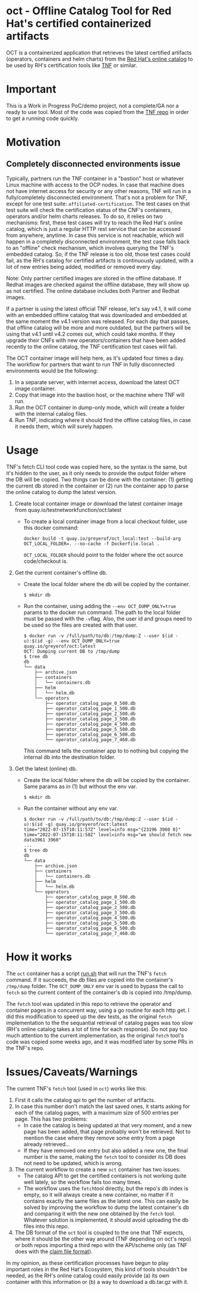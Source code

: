 # oct - Offline Catalog Tool for Red Hat's certified containerized artifacts
OCT is a containerized application that retrieves the latest certified artifacts (operators, containers and helm charts) from the [Red Hat's online catalog](https://catalog.redhat.com/api/containers/v1/ui/) to be used by RH's certification tools like [TNF](https://github.com/test-network-function/cnf-certification-test) or similar.

# Important
This is a Work in Progress PoC/demo project, not a complete/GA nor a ready to use tool. Most of the code was copied from the [TNF repo](https://github.com/test-network-function/cnf-certification-test) in order to get a running code quickly.

# Motivation
## Completely disconnected environments issue

Typically, partners run the TNF container in a "bastion" host or whatever Linux machine with access to the OCP nodes. In case that machine does not have internet access for security or any other reasons, TNF will run in a fully/completely disconnected environment. That's not a problem for TNF, except for one test suite: `affiliated-certification`. The test cases on that test suite will check the certification status of the CNF's containers, operators and/or helm charts releases. To do so, it relies on two mechanisms: first, these test cases will try to reach the Red Hat's online catalog, which is just a regular HTTP rest service that can be accessed from anywhere, anytime. In case this service is not reachable, which will happen in a completely disconnected environment, the test case falls back to an "offline" check mechanism, which involves querying the TNF's embedded catalog. So, if the TNF release is too old, those test cases could fail, as the RH's catalog for certified artifacts is continuously updated, with a lot of new entries being added, modified or removed every day.

Note: Only partner certified images are stored in the offline database. If Redhat images are checked against the offline database, they will show up as not certified. The online database includes both Partner and Redhat images.

If a partner is using the latest official TNF release, let's say v4.1, it will come with an embedded offline catalog that was downloaded and embedded at the same moment the v4.1 version was released. For each day that passes, that offline catalog will be more and more outdated, but the partners will be using that v4.1 until v4.2 comes out, which could take months. If they upgrade their CNFs with new operators/containers that have been added recently to the online catalog, the TNF certification test cases will fail.

The OCT container image will help here, as it's updated four times a day. The workflow for partners that want to run TNF in fully disconnected environments would be the following:
1. In a separate server, with internet access, download the latest OCT image container.
2. Copy that image into the bastion host, or the machine where TNF will run.
3. Run the OCT container in dump-only mode, which will create a folder with the internal catalog files.
4. Run TNF, indicating where it should find the offline catalog files, in case it needs them, which will surely happen.
# Usage

TNF's fetch CLI tool code was copied here, so the syntax is the same, but it's hidden to the user, as it only needs to provide the output folder where the DB will be copied. Two things can be done with the container: (1) getting the current db stored in the container or (2) run the container app to parse the online catalog to dump the latest version.
1. Create local container image or download the latest container image from quay.io/testnetworkfunction/oct:latest
    - To create a local container image from a local checkout folder, use this docker command:
      ```
      docker build -t quay.io/greyerof/oct_local:test --build-arg OCT_LOCAL_FOLDER=. --no-cache -f Dockerfile.local .
      ```
      `OCT_LOCAL_FOLDER` should point to the folder where the oct source code/checkout is.
2. Get the current container's offline db.
    - Create the local folder where the db will be copied by the container.
      ```
      $ mkdir db
      ```
    - Run the container, using adding the `--env OCT_DUMP_ONLY=true` params to the docker run command. The path to the local folder must be passed with the `-v`flag. Also, the user id and groups need to be used so the files are created with that user.
      ```
      $ docker run -v /full/path/to/db:/tmp/dump:Z --user $(id -u):$(id -g) --env OCT_DUMP_ONLY=true quay.io/greyerof/oct:latest
      OCT: Dumping current DB to /tmp/dump
      $ tree db
      db
      └── data
          ├── archive.json
          ├── containers
          │   └── containers.db
          ├── helm
          │   └── helm.db
          └── operators
              ├── operator_catalog_page_0_500.db
              ├── operator_catalog_page_1_500.db
              ├── operator_catalog_page_2_500.db
              ├── operator_catalog_page_3_500.db
              ├── operator_catalog_page_4_500.db
              ├── operator_catalog_page_5_500.db
              ├── operator_catalog_page_6_500.db
              └── operator_catalog_page_7_460.db

      ```
      This command tells the container app to to nothing but copying the internal db into the destination folder.

3. Get the latest (online) db.
    - Create the local folder where the db will be copied by the container. Same params as in (1) but without the env var.
      ```
      $ mkdir db
      ```
    - Run the container without any env var.
      ```
      $ docker run -v /full/path/to/db:/tmp/dump:Z --user $(id -u):$(id -g) quay.io/greyerof/oct:latest
      time="2022-07-15T10:11:57Z" level=info msg="{23196 3960 0}"
      time="2022-07-15T10:11:58Z" level=info msg="we should fetch new data3961 3960"
      ...
      $ tree db
      db
      └── data
          ├── archive.json
          ├── containers
          │   └── containers.db
          ├── helm
          │   └── helm.db
          └── operators
              ├── operator_catalog_page_0_500.db
              ├── operator_catalog_page_1_500.db
              ├── operator_catalog_page_2_500.db
              ├── operator_catalog_page_3_500.db
              ├── operator_catalog_page_4_500.db
              ├── operator_catalog_page_5_500.db
              ├── operator_catalog_page_6_500.db
              └── operator_catalog_page_7_460.db

      ```

# How it works
The `oct` container has a script [run.sh](https://github.com/test-network-function/oct/blob/main/scripts/run.sh) that will run the TNF's `fetch` command. If it succeeds, the db files are copied into the container's `/tmp/dump` folder. The `OCT_DUMP_ONLY` env var is used to bypass the call to `fetch` so the current content of the container's db is copied into /tmp/dump.

The `fetch` tool was updated in this repo to retrieve the operator and container pages in a concurrent way, using a go routine for each http get. I did this modification to speed up the dev tests, as the original `fetch` implementation to the the sequantial retrieval of catalog pages was too slow (RH's online catalog takes a lot of time for each response). Do not pay too much attention to the current implementation, as the original `fetch` tool's code was copied some weeks ago, and it was modified later by some PRs in the TNF's repo.
# Issues/Caveats/Warnings
The current TNF's `fetch` tool (used in `oct`) works like this:
1. First it calls the catalog api to get the number of artifacts.
2. In case this number don't match the last saved ones, it starts asking for each of the catalog pages, with a maximum size of 500 entries per page. This has two problems:
   - In case the catalog is being updated at that very moment, and a new page has been added, that page probably won't be retrieved. Not to mention the case where they remove some entry from a page already retrieved...
   - If they have removed one entry but also added a new one, the final number is the same, making the `fetch` tool to consider its DB does not need to be updated, which is wrong.
3. The current workflow to create a new `oct` container has two issues:
   - The catalog API to get the certified containers is not working quite well lately, so the workflow fails too many times.
   - The workflow uses the `fetch`tool directly, but the repo's db index is empty, so it will always create a new container, no matter if it contains exactly the same files as the latest one. This can easily be solved by improving the workflow to dump the latest container's db and comparing it with the new one obtained by the `fetch` tool. Whatever solution is implemented, it should avoid uploading the db files into this repo.
4. The DB format of the `oct` tool is coupled to the one that TNF expects, where it should be the other way around (TNF depending on oct's repo) or both repos importing a third repo with the API/scheme only (as TNF does with the [claim file format](https://github.com/test-network-function/test-network-function-claim)).

In my opinion, as these certification processes have begun to play important roles in the Red Hat's Ecosystem, this kind of tools shouldn't be needed, as the RH's online catalog could easily provide (a) its own container with this information or (b) a way to download a db.tar.gz with it.
